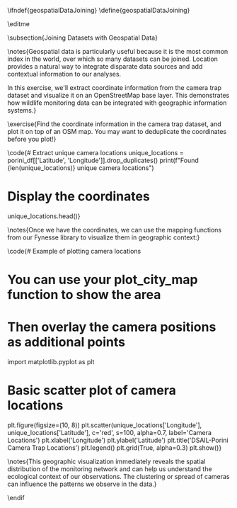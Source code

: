 \ifndef{geospatialDataJoining}
\define{geospatialDataJoining}

\editme

\subsection{Joining Datasets with Geospatial Data}

\notes{Geospatial data is particularly useful because it is the most common index in the world, over which so many datasets can be joined. Location provides a natural way to integrate disparate data sources and add contextual information to our analyses.

In this exercise, we'll extract coordinate information from the camera trap dataset and visualize it on an OpenStreetMap base layer. This demonstrates how wildlife monitoring data can be integrated with geographic information systems.}

\exercise{Find the coordinate information in the camera trap dataset, and plot it on top of an OSM map. You may want to deduplicate the coordinates before you plot!}

\code{# Extract unique camera locations
unique_locations = porini_df[['Latitude', 'Longitude']].drop_duplicates()
print(f"Found {len(unique_locations)} unique camera locations")

# Display the coordinates
unique_locations.head()}

\notes{Once we have the coordinates, we can use the mapping functions from our Fynesse library to visualize them in geographic context:}

\code{# Example of plotting camera locations
# You can use your plot_city_map function to show the area
# Then overlay the camera positions as additional points

import matplotlib.pyplot as plt
# Basic scatter plot of camera locations
plt.figure(figsize=(10, 8))
plt.scatter(unique_locations['Longitude'], unique_locations['Latitude'], 
           c='red', s=100, alpha=0.7, label='Camera Locations')
plt.xlabel('Longitude')
plt.ylabel('Latitude')
plt.title('DSAIL-Porini Camera Trap Locations')
plt.legend()
plt.grid(True, alpha=0.3)
plt.show()}

\notes{This geographic visualization immediately reveals the spatial distribution of the monitoring network and can help us understand the ecological context of our observations. The clustering or spread of cameras can influence the patterns we observe in the data.}

\endif

